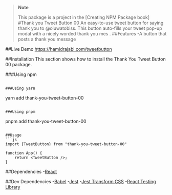 >**Note**
>
>This package is a project in the [Creating NPM Package book]
#Thank you Tweet Button 00
An easy-to-use tweet button for saying thank you to @oluwatobiss.
This button auto-fills your tweet pop-up modal with a nicely worded thank you mes
.
##Features
-A button that posts a thank you message

##Live Demo
https://hamidrajabi.com/tweetbutton

##Installation
This section shows how to install the Thank You Tweet Button 00 package.

###Using npm
```

###Using yarn
```
yarn add thank-you-tweet-button-00
```

###Using pnpm
```
pnpm add thank-you-tweet-button-00
```

##Usage
```js
import {TweetButton} from "thank-you-tweet-button-00"

function App() {
    return <TweetButton />;
}
```

##Dependencies
-[React](https://github.com/facebook/react)

##Dev Dependencies
-[Babel](http://github.com/babel/babel)
-[Jest](https://github.com/jestjs/jest)
-[Jest Transform CSS](https://github.com/dferber90/jest-transform-css)
-[React Testing Library](https://github.com/testing-library/react-testing-library)
